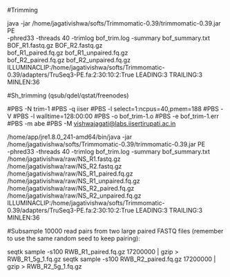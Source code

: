 #Trimming

java -jar /home/jagativishwa/softs/Trimmomatic-0.39/trimmomatic-0.39.jar PE \
  -phred33 -threads 40 -trimlog bof_trim.log -summary bof_summary.txt \
  BOF_R1.fastq.gz BOF_R2.fastq.gz \
  bof_R1_paired.fq.gz bof_R1_unpaired.fq.gz \
  bof_R2_paired.fq.gz bof_R2_unpaired.fq.gz \
  ILLUMINACLIP:/home/jagativishwa/softs/Trimmomatic-0.39/adapters/TruSeq3-PE.fa:2:30:10:2:True LEADING:3 TRAILING:3 MINLEN:36


#Sh_trimming (qsub/qdel/qstat/freenodes)

#PBS -N trim-1
#PBS -q iiser
#PBS -l select=1:ncpus=40,pmem=188
#PBS -V
#PBS -l walltime=128:00:00
#PBS -o bof_trim-1.o
#PBS -e bof_trim-1.err
#PBS -m abe
#PBS -M vishwajagati@labs.iisertirupati.ac.in

/home/app/jre1.8.0_241-amd64/bin/java -jar /home/jagativishwa/softs/Trimmomatic-0.39/trimmomatic-0.39.jar PE \
  -phred33 -threads 40 -trimlog bof_trim.log -summary bof_summary.txt \
  /home/jagativishwa/raw/NS_R1.fastq.gz /home/jagativishwa/raw/NS_R2.fastq.gz \
  /home/jagativishwa/raw/NS_R1_paired.fq.gz /home/jagativishwa/raw/NS_R1_unpaired.fq.gz \
  /home/jagativishwa/raw/NS_R2_paired.fq.gz /home/jagativishwa/raw/NS_R2_unpaired.fq.gz \
  ILLUMINACLIP:/home/jagativishwa/softs/Trimmomatic-0.39/adapters/TruSeq3-PE.fa:2:30:10:2:True LEADING:3 TRAILING:3 MINLEN:36


#Subsample 10000 read pairs from two large paired FASTQ files (remember to use the same random seed to keep pairing):

  seqtk sample -s100 RWB_R1_paired.fq.gz 17200000 | gzip > RWB_R1_5g_1.fq.gz
  seqtk sample -s100 RWB_R2_paired.fq.gz 17200000 | gzip > RWB_R2_5g_1.fq.gz
